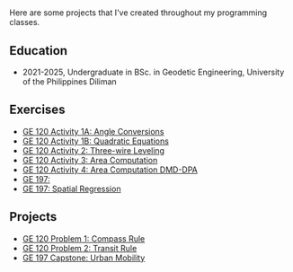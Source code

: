 #  
Here are some projects that I've created throughout my programming classes. 

## Education
- 2021-2025, Undergraduate in BSc. in Geodetic Engineering, University of the Philippines Diliman

## Exercises
- [GE 120 Activity 1A: Angle Conversions](Macam_ME1A.py)
- [GE 120 Activity 1B: Quadratic Equations](Macam_ME1B.py)
- [GE 120 Activity 2: Three-wire Leveling](Macam_ME2.py)
- [GE 120 Activity 3: Area Computation](Macam_ME3.py)
- [GE 120 Activity 4: Area Computation DMD-DPA](Macam_ME4.py)
- [GE 197: ](https://colab.research.google.com/drive/12TJdVb5seqXjOkbRv1WaIITCqioxdadh?authuser=2)
- [GE 197: Spatial Regression](https://colab.research.google.com/drive/1hnbAIRSAeS0qp_MkvhyU1eXQCyi-Cv__?usp=sharing)

## Projects
- [GE 120 Problem 1: Compass Rule](Macam_MP1.py)
- [GE 120 Problem 2: Transit Rule](Macam_MP2.py)
- [GE 197 Capstone: Urban Mobility](https://colab.research.google.com/drive/1nsumm6Yw9DMYCFTzMou6Oto74fVhbw95?usp=drive_link)
